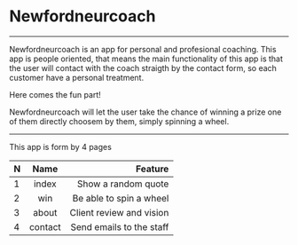 # Newfordneurcoach
---

Newfordneurcoach is an app for personal and profesional coaching.
This app is people oriented, that means the main functionality of this
app is that the user will contact with the coach straigth by the contact form,
so each customer have a personal treatment.

Here comes the fun part!

Newfordneurcoach will let the user take the chance of winning a prize one of them
directly choosem by them, simply spinning a wheel.

---

This app is form by 4 pages

| N     | Name  | Feature                 |
|:------|:-----:|------------------------:|
|1      |index  | Show a random quote     |
|2      |win    | Be able to spin a wheel |
|3      |about  | Client review and vision|
|4      |contact| Send emails to the staff|